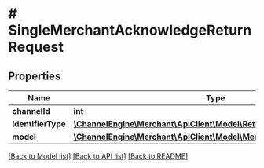 # # SingleMerchantAcknowledgeReturnRequest

## Properties

Name | Type | Description | Notes
------------ | ------------- | ------------- | -------------
**channelId** | **int** |  | [optional]
**identifierType** | [**\ChannelEngine\Merchant\ApiClient\Model\ReturnIdentifier**](ReturnIdentifier.md) |  | [optional]
**model** | [**\ChannelEngine\Merchant\ApiClient\Model\MerchantAcknowledgeReturn**](MerchantAcknowledgeReturn.md) |  | [optional]

[[Back to Model list]](../../README.md#models) [[Back to API list]](../../README.md#endpoints) [[Back to README]](../../README.md)
